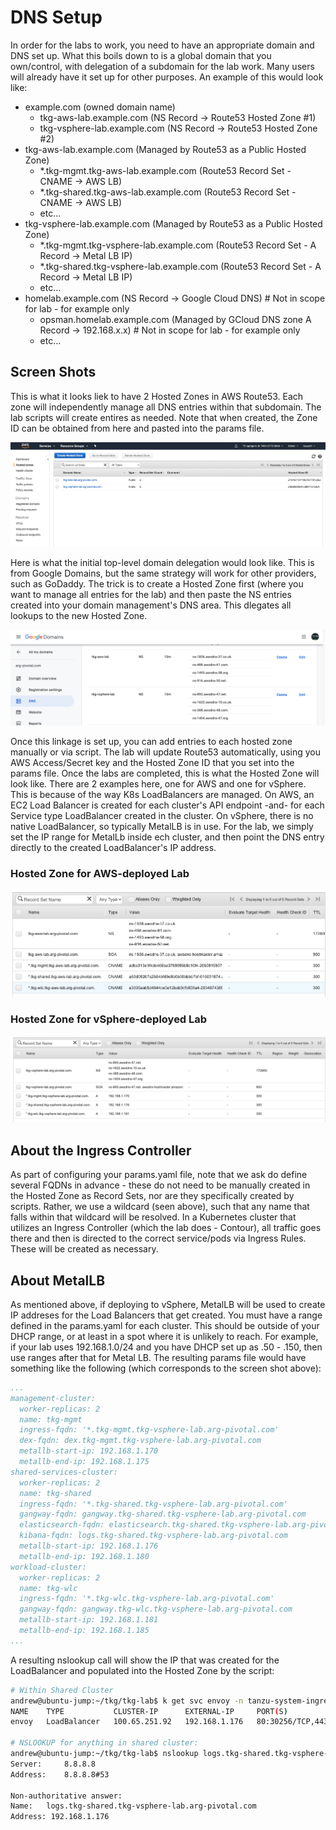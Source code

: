 # DNS Setup

In order for the labs to work, you need to have an appropriate domain and DNS set up.  What this boils down to is a global domain that you own/control, with delegation of a subdomain for the lab work.  Many users will already have it set up for other purposes.  An example of this would look like:
* example.com (owned domain name)
  * tkg-aws-lab.example.com (NS Record -> Route53 Hosted Zone #1)
  * tkg-vsphere-lab.example.com (NS Record -> Route53 Hosted Zone #2)
* tkg-aws-lab.example.com (Managed by Route53 as a Public Hosted Zone)
  * \*.tkg-mgmt.tkg-aws-lab.example.com (Route53 Record Set - CNAME -> AWS LB)
  * \*.tkg-shared.tkg-aws-lab.example.com (Route53 Record Set - CNAME -> AWS LB)
  * etc...
* tkg-vsphere-lab.example.com (Managed by Route53 as a Public Hosted Zone)
  * \*.tkg-mgmt.tkg-vsphere-lab.example.com (Route53 Record Set - A Record -> Metal LB IP)
  * \*.tkg-shared.tkg-vsphere-lab.example.com (Route53 Record Set - A Record -> Metal LB IP)
  * etc...
* homelab.example.com (NS Record -> Google Cloud DNS)     # Not in scope for lab - for example only
  * opsman.homelab.example.com (Managed by GCloud DNS zone A Record -> 192.168.x.x)   # Not in scope for lab - for example only
  * etc...

## Screen Shots

This is what it looks liek to have 2 Hosted Zones in AWS Route53.  Each zone will independently manage all DNS entries within that subdomain.  The lab scripts will create entires as needed.  Note that when created, the Zone ID can be obtained from here and pasted into the params file.

![HostedZone](HostedZones.png)

Here is what the initial top-level domain delegation would look like.  This is from Google Domains, but the same strategy will work for other providers, such as GoDaddy.  The trick is to create a Hosted Zone first (where you want to manage all entries for the lab) and then paste the NS entries created into your domain management's DNS area.  This dlegates all lookups to the new Hosted Zone.

![DomainDNS](DomainDNS.png)

Once this linkage is set up, you can add entries to each hosted zone manually or via script.  The lab will update Route53 automatically, using you AWS Access/Secret key and the Hosted Zone ID that you set into the params file.  Once the labs are completed, this is what the Hosted Zone will look like.  There are 2 examples here, one for AWS and one for vSphere.  This is because of the way K8s LoadBalancers are managed.  On AWS, an EC2 Load Balancer is created for each cluster's API endpoint -and- for each Service type LoadBalancer created in the cluster.  On vSphere, there is no native LoadBalancer, so typically MetalLB is in use.  For the lab, we simply set the IP range for MetalLb inside ech cluster, and then point the DNS entry directly to the created LoadBalancer's IP address.

### Hosted Zone for AWS-deployed Lab
![AWSZoneDetails](HostedZone1Details.png)  
### Hosted Zone for vSphere-deployed Lab
![vSphereZoneDetails](HostedZone2Details.png)  

## About the Ingress Controller

As part of configuring your params.yaml file, note that we ask do define several FQDNs in advance - these do not need to be manually created in the Hosted Zone as Record Sets, nor are they specifically created by scripts.  Rather, we use a wildcard (seen above), such that any name that falls within that wildcard will be resolved.  In a Kubernetes cluster that utilizes an Ingress Controller (which the lab does - Contour), all traffic goes there and then is directed to the correct service/pods via Ingress Rules. These will be created as necessary.

## About MetalLB

As mentioned above, if deploying to vSphere, MetalLB will be used to create IP addreses for the Load Balancers that get created.  You must have a range defined in the params.yaml for each cluster.  This should be outside of your DHCP range, or at least in a spot where it is unlikely to reach.  For example, if your lab uses 192.168.1.0/24 and you have DHCP set up as .50 - .150, then use ranges after that for Metal LB.  The resulting params file would have something like the following (which corresponds to the screen shot above):

```yaml
...
management-cluster:
  worker-replicas: 2
  name: tkg-mgmt
  ingress-fqdn: '*.tkg-mgmt.tkg-vsphere-lab.arg-pivotal.com'
  dex-fqdn: dex.tkg-mgmt.tkg-vsphere-lab.arg-pivotal.com
  metallb-start-ip: 192.168.1.170
  metallb-end-ip: 192.168.1.175
shared-services-cluster:
  worker-replicas: 2
  name: tkg-shared
  ingress-fqdn: '*.tkg-shared.tkg-vsphere-lab.arg-pivotal.com'
  gangway-fqdn: gangway.tkg-shared.tkg-vsphere-lab.arg-pivotal.com
  elasticsearch-fqdn: elasticsearch.tkg-shared.tkg-vsphere-lab.arg-pivotal.com
  kibana-fqdn: logs.tkg-shared.tkg-vsphere-lab.arg-pivotal.com
  metallb-start-ip: 192.168.1.176
  metallb-end-ip: 192.168.1.180
workload-cluster:
  worker-replicas: 2
  name: tkg-wlc
  ingress-fqdn: '*.tkg-wlc.tkg-vsphere-lab.arg-pivotal.com'
  gangway-fqdn: gangway.tkg-wlc.tkg-vsphere-lab.arg-pivotal.com
  metallb-start-ip: 192.168.1.181
  metallb-end-ip: 192.168.1.185
...
``` 

A resulting nslookup call will show the IP that was created for the LoadBalancer and populated into the Hosted Zone by the script:

```bash
# Within Shared Cluster
andrew@ubuntu-jump:~/tkg/tkg-lab$ k get svc envoy -n tanzu-system-ingress
NAME    TYPE           CLUSTER-IP      EXTERNAL-IP     PORT(S)                      AGE
envoy   LoadBalancer   100.65.251.92   192.168.1.176   80:30256/TCP,443:30425/TCP   7d18h

# NSLOOKUP for anything in shared cluster:
andrew@ubuntu-jump:~/tkg/tkg-lab$ nslookup logs.tkg-shared.tkg-vsphere-lab.arg-pivotal.com
Server:		8.8.8.8
Address:	8.8.8.8#53

Non-authoritative answer:
Name:	logs.tkg-shared.tkg-vsphere-lab.arg-pivotal.com
Address: 192.168.1.176

```
